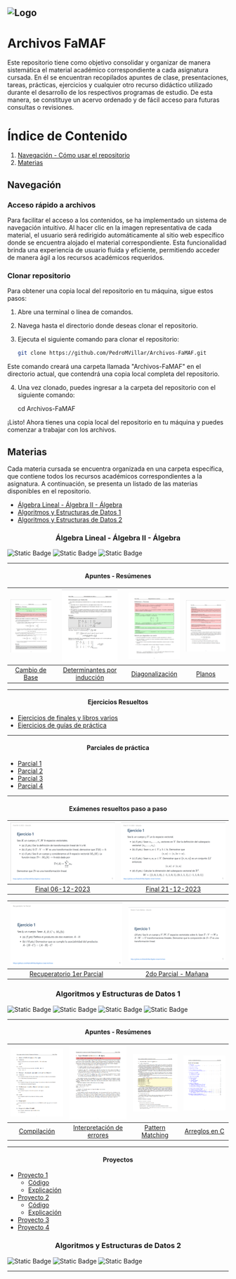 ![Logo](https://www.famaf.unc.edu.ar/documents/3253/Logo-FAMAF_UNC-color-2.jpg)
---
# Archivos FaMAF
Este repositorio tiene como objetivo consolidar y organizar de manera sistemática el material académico correspondiente a cada asignatura cursada. En él se encuentran recopilados apuntes de clase, presentaciones, tareas, prácticas, ejercicios y cualquier otro recurso didáctico utilizado durante el desarrollo de los respectivos programas de estudio. De esta manera, se constituye un acervo ordenado y de fácil acceso para futuras consultas o revisiones.

# Índice de Contenido
1. [Navegación - Cómo usar el repositorio](#navegación)
2. [Materias](#materias) 

## Navegación
### Acceso rápido a archivos
Para facilitar el acceso a los contenidos, se ha implementado un sistema de navegación intuitivo. Al hacer clic en la imagen representativa de cada material, el usuario será redirigido automáticamente al sitio web específico donde se encuentra alojado el material correspondiente. Esta funcionalidad brinda una experiencia de usuario fluida y eficiente, permitiendo acceder de manera ágil a los recursos académicos requeridos.
### Clonar repositorio
Para obtener una copia local del repositorio en tu máquina, sigue estos pasos:

1. Abre una terminal o línea de comandos.

2. Navega hasta el directorio donde deseas clonar el repositorio.

3. Ejecuta el siguiente comando para clonar el repositorio:

   ```bash
   git clone https://github.com/PedroMVillar/Archivos-FaMAF.git
   ```

Este comando creará una carpeta llamada "Archivos-FaMAF" en el directorio actual, que contendrá una copia local completa del repositorio.

4. Una vez clonado, puedes ingresar a la carpeta del repositorio con el siguiente comando:

   cd Archivos-FaMAF

¡Listo! Ahora tienes una copia local del repositorio en tu máquina y puedes comenzar a trabajar con los archivos.

## Materias
Cada materia cursada se encuentra organizada en una carpeta específica, que contiene todos los recursos académicos correspondientes a la asignatura. A continuación, se presenta un listado de las materias disponibles en el repositorio.

- [Álgebra Lineal - Álgebra II - Álgebra](#algebra-lineal---algebra-ii---algebra)
- [Algoritmos y Estructuras de Datos 1](#algoritmos-y-estructuras-de-datos-1)
- [Algoritmos y Estructuras de Datos 2](#algoritmos-y-estructuras-de-datos-2)


<div style="text-align:center;">
  <h3>Álgebra Lineal - Álgebra II - Álgebra</h3>
</div>

![Static Badge](https://img.shields.io/badge/Carrera-Cs%20de%20la%20Computaci%C3%B3n-blue)
![Static Badge](https://img.shields.io/badge/Carrera-Matem%C3%A1tica%20Aplicada-yellow)
![Static Badge](https://img.shields.io/badge/Archivos%20pdf%20-%20brown)

---

<div style="text-align:center;">
  <h4>Apuntes - Resúmenes</h4>
</div>

| [![Cambio de Base](./assets/readme.imgs/cambiodebase.png)](https://github.com/PedroMVillar/Archivos-FaMAF/blob/main/Materias/%C3%81lgebra%20Lineal%20-%20Algebra%20II/Apuntes%20-%20Documentos/Cambio%20de%20Base/cambiodebase.pdf) | [![Determinantes por inducción](./assets/readme.imgs/detinduc.png)](https://github.com/PedroMVillar/Archivos-FaMAF/blob/main/Materias/%C3%81lgebra%20Lineal%20-%20Algebra%20II/Apuntes%20-%20Documentos/Determinantes%20de%20orden%20n/detordenn.pdf) | [![Diagonalización](./assets/readme.imgs/diagonal.png)](https://github.com/PedroMVillar/Archivos-FaMAF/blob/main/Materias/%C3%81lgebra%20Lineal%20-%20Algebra%20II/Apuntes%20-%20Documentos/Diagonalizaci%C3%B3n/diagonalizacion.pdf) | [![Planos](./assets/readme.imgs/planos.png)](https://github.com/PedroMVillar/Archivos-FaMAF/blob/main/Materias/%C3%81lgebra%20Lineal%20-%20Algebra%20II/Apuntes%20-%20Documentos/Planos/planos.pdf) |
|:---:|:---:|:---:|:---:|
| [Cambio de Base](https://github.com/PedroMVillar/Archivos-FaMAF/blob/main/Materias/%C3%81lgebra%20Lineal%20-%20Algebra%20II/Apuntes%20-%20Documentos/Cambio%20de%20Base/cambiodebase.pdf) | [Determinantes por inducción](https://github.com/PedroMVillar/Archivos-FaMAF/blob/main/Materias/%C3%81lgebra%20Lineal%20-%20Algebra%20II/Apuntes%20-%20Documentos/Determinantes%20de%20orden%20n/detordenn.pdf) | [Diagonalización](https://github.com/PedroMVillar/Archivos-FaMAF/blob/main/Materias/%C3%81lgebra%20Lineal%20-%20Algebra%20II/Apuntes%20-%20Documentos/Diagonalizaci%C3%B3n/diagonalizacion.pdf) | [Planos](https://github.com/PedroMVillar/Archivos-FaMAF/blob/main/Materias/%C3%81lgebra%20Lineal%20-%20Algebra%20II/Apuntes%20-%20Documentos/Planos/planos.pdf) |

---

<div style="text-align:center;">
  <h4>Ejercicios Resueltos</h4>
</div>

- [Ejercicios de finales y libros varios](https://github.com/PedroMVillar/Archivos-FaMAF/blob/main/Materias/%C3%81lgebra%20Lineal%20-%20Algebra%20II/Ejercicios%20Resueltos/Ejercicios%20de%20finales%20y%20libros%20varios/EjerciciosResueltos-Algebra.pdf)
- [Ejercicios de guías de práctica](https://github.com/PedroMVillar/Archivos-FaMAF/blob/main/Materias/%C3%81lgebra%20Lineal%20-%20Algebra%20II/Ejercicios%20Resueltos/Ejercicios%20de%20gu%C3%ADas/Ejerciciosp2.pdf)

---

<div style="text-align:center;">
  <h4>Parciales de práctica</h4>
</div>

- [Parcial 1](https://github.com/PedroMVillar/Archivos-FaMAF/blob/main/Materias/%C3%81lgebra%20Lineal%20-%20Algebra%20II/Ex%C3%A1menes%20de%20Pr%C3%A1ctica/Ex1.pdf)
- [Parcial 2](https://github.com/PedroMVillar/Archivos-FaMAF/blob/main/Materias/%C3%81lgebra%20Lineal%20-%20Algebra%20II/Ex%C3%A1menes%20de%20Pr%C3%A1ctica/Ex2.pdf)
- [Parcial 3](https://github.com/PedroMVillar/Archivos-FaMAF/blob/main/Materias/%C3%81lgebra%20Lineal%20-%20Algebra%20II/Ex%C3%A1menes%20de%20Pr%C3%A1ctica/Ex3.pdf)
- [Parcial 4](https://github.com/PedroMVillar/Archivos-FaMAF/blob/main/Materias/%C3%81lgebra%20Lineal%20-%20Algebra%20II/Ex%C3%A1menes%20de%20Pr%C3%A1ctica/Ex4.pdf)

---

<div style="text-align:center;">
  <h4>Exámenes resueltos paso a paso</h4>
</div>

| [![Final 06-12-2023](./assets/readme.imgs/final06.png)](https://github.com/PedroMVillar/Archivos-FaMAF/blob/main/Materias/%C3%81lgebra%20Lineal%20-%20Algebra%20II/Ex%C3%A1menes%20Resueltos/Final%20%C3%81lgebra%2006-12-2023/Final%2006-12-2023%20-%20Soluci%C3%B3n.pdf) | [![Final 21-12-2023](./assets/readme.imgs/final21.png)](https://github.com/PedroMVillar/Archivos-FaMAF/blob/main/Materias/%C3%81lgebra%20Lineal%20-%20Algebra%20II/Ex%C3%A1menes%20Resueltos/Final%20%C3%81lgebra%2021-12-2023/Final%2021-12-2023%20-%20Soluci%C3%B3n.pdf) |
|:---:|:---:|
| [Final 06-12-2023](https://github.com/PedroMVillar/Archivos-FaMAF/blob/main/Materias/%C3%81lgebra%20Lineal%20-%20Algebra%20II/Ex%C3%A1menes%20Resueltos/Final%20%C3%81lgebra%2006-12-2023/Final%2006-12-2023%20-%20Soluci%C3%B3n.pdf) | [Final 21-12-2023](https://github.com/PedroMVillar/Archivos-FaMAF/blob/main/Materias/%C3%81lgebra%20Lineal%20-%20Algebra%20II/Ex%C3%A1menes%20Resueltos/Final%20%C3%81lgebra%2021-12-2023/Final%2021-12-2023%20-%20Soluci%C3%B3n.pdf) |

| [![Recuperatorio 1er Parcial](./assets/readme.imgs/recu1.png)](https://github.com/PedroMVillar/Archivos-FaMAF/blob/main/Materias/%C3%81lgebra%20Lineal%20-%20Algebra%20II/Ex%C3%A1menes%20Resueltos/Recuperatorio%201er%20Parcial/Recuperatorio%201er%20Parcial.pdf) | [![2do Parcial - Mañana](./assets/readme.imgs/segundop.png)](https://github.com/PedroMVillar/Archivos-FaMAF/blob/main/Materias/%C3%81lgebra%20Lineal%20-%20Algebra%20II/Ex%C3%A1menes%20Resueltos/Segundo%20Parcial%20-%20Turno%20Ma%C3%B1ana/2do%20Parcial%20Ma%C3%B1ana.pdf) |
|:---:|:---:|
| [Recuperatorio 1er Parcial](https://github.com/PedroMVillar/Archivos-FaMAF/blob/main/Materias/%C3%81lgebra%20Lineal%20-%20Algebra%20II/Ex%C3%A1menes%20Resueltos/Recuperatorio%201er%20Parcial/Recuperatorio%201er%20Parcial.pdf) | [2do Parcial - Mañana](https://github.com/PedroMVillar/Archivos-FaMAF/blob/main/Materias/%C3%81lgebra%20Lineal%20-%20Algebra%20II/Ex%C3%A1menes%20Resueltos/Segundo%20Parcial%20-%20Turno%20Ma%C3%B1ana/2do%20Parcial%20Ma%C3%B1ana.pdf) |

<div style="text-align:center;">
  <h3>Algoritmos y Estructuras de Datos 1</h3>
</div>

![Static Badge](https://img.shields.io/badge/Carrera-Cs%20de%20la%20Computaci%C3%B3n-blue)
![Static Badge](https://img.shields.io/badge/Archivos%20pdf%20-%20brown)
![Static Badge](https://img.shields.io/badge/Archivos%20haskell%20-%20purple)
![Static Badge](https://img.shields.io/badge/Archivos%20c%20-%20green)

---

<div style="text-align:center;">
  <h4>Apuntes - Resúmenes</h4>
</div>

| [![Compilación](./assets/readme.imgs/comp.png)](https://github.com/PedroMVillar/Archivos-FaMAF/blob/main/Materias/Algoritmos%20y%20Estructuras%20de%20Datos%201/Programaci%C3%B3n%20Funcional/Compilaci%C3%B3n/compilacion.pdf) | [![Interpretación de errores](./assets/readme.imgs/erro.png)](https://github.com/PedroMVillar/Archivos-FaMAF/blob/main/Materias/%C3%81lgebra%20Lineal%20-%20Algebra%20II/Apuntes%20-%20Documentos/Determinantes%20de%20orden%20n/detordenn.pdf) | [![Pattern Matching](./assets/readme.imgs/pm.png)](https://github.com/PedroMVillar/Archivos-FaMAF/blob/main/Materias/Algoritmos%20y%20Estructuras%20de%20Datos%201/Programaci%C3%B3n%20Funcional/Pattern%20Matching/patternMatching.pdf) | [![Arreglos en C](./assets/readme.imgs/aec.png)](https://github.com/PedroMVillar/Archivos-FaMAF/blob/main/Materias/Algoritmos%20y%20Estructuras%20de%20Datos%201/Programaci%C3%B3n%20Imperativa/Arreglos%20en%20C/ArraysC.pdf) |
|:---:|:---:|:---:|:---:|
| [Compilación](https://github.com/PedroMVillar/Archivos-FaMAF/blob/main/Materias/Algoritmos%20y%20Estructuras%20de%20Datos%201/Programaci%C3%B3n%20Funcional/Compilaci%C3%B3n/compilacion.pdf) | [Interpretación de errores](https://github.com/PedroMVillar/Archivos-FaMAF/blob/main/Materias/Algoritmos%20y%20Estructuras%20de%20Datos%201/Programaci%C3%B3n%20Funcional/Interpretaci%C3%B3n%20de%20errores/errores.pdf) | [Pattern Matching](https://github.com/PedroMVillar/Archivos-FaMAF/blob/main/Materias/Algoritmos%20y%20Estructuras%20de%20Datos%201/Programaci%C3%B3n%20Funcional/Pattern%20Matching/patternMatching.pdf) | [Arreglos en C](https://github.com/PedroMVillar/Archivos-FaMAF/blob/main/Materias/Algoritmos%20y%20Estructuras%20de%20Datos%201/Programaci%C3%B3n%20Imperativa/Arreglos%20en%20C/ArraysC.pdf) |

---

<div style="text-align:center;">
  <h4>Proyectos</h4>
</div>

- [Proyecto 1](./Materias/Algoritmos%20y%20Estructuras%20de%20Datos%201/Programación%20Funcional/Proyecto%201/)
  - [Código](./Materias/Algoritmos%20y%20Estructuras%20de%20Datos%201/Programación%20Funcional/Proyecto%201/proyecto1.hs)
  - [Explicación](./Materias/Algoritmos%20y%20Estructuras%20de%20Datos%201/Programación%20Funcional/Proyecto%201/Explicación%20Teórica/Proyecto1.pdf)
- [Proyecto 2](./Materias/Algoritmos%20y%20Estructuras%20de%20Datos%201/Programación%20Funcional/Proyecto%202/)
  - [Código](./Materias/Algoritmos%20y%20Estructuras%20de%20Datos%201/Programación%20Funcional/Proyecto%202/Proyecto2.hs)
  - [Explicación](./Materias/Algoritmos%20y%20Estructuras%20de%20Datos%201/Programación%20Funcional/Proyecto%202/Explicación%20Teórica/Proyecto%202%20-%20Slides.pdf)
- [Proyecto 3](./Materias/Algoritmos%20y%20Estructuras%20de%20Datos%201/Programación%20Imperativa/Proyecto%203/Archivos%20C/)
- [Proyecto 4](./Materias/Algoritmos%20y%20Estructuras%20de%20Datos%201/Programación%20Imperativa/Proyecto%204/Archivos%20C/)

<div style="text-align:center;">
  <h3>Algoritmos y Estructuras de Datos 2</h3>
</div>

![Static Badge](https://img.shields.io/badge/Carrera-Cs%20de%20la%20Computaci%C3%B3n-blue)
![Static Badge](https://img.shields.io/badge/Archivos%20pdf%20-%20brown)
![Static Badge](https://img.shields.io/badge/Archivos%20c%20-%20green)

---


